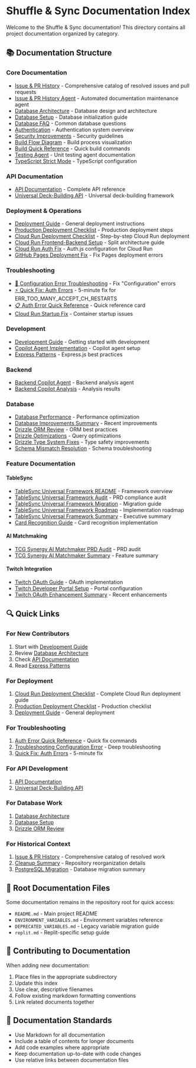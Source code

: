 # Shuffle & Sync Documentation Index

Welcome to the Shuffle & Sync documentation! This directory contains all project documentation organized by category.

## 📚 Documentation Structure

### Core Documentation
- [Issue & PR History](ISSUE_PR_HISTORY.md) - Comprehensive catalog of resolved issues and pull requests
- [Issue & PR History Agent](ISSUE_PR_HISTORY_AGENT.md) - Automated documentation maintenance agent
- [Database Architecture](database/DATABASE_ARCHITECTURE.md) - Database design and architecture
- [Database Setup](database/DATABASE_INITIALIZATION.md) - Database initialization guide
- [Database FAQ](database/DATABASE_FAQ.md) - Common database questions
- [Authentication](AUTHENTICATION.md) - Authentication system overview
- [Security Improvements](SECURITY_IMPROVEMENTS.md) - Security guidelines
- [Build Flow Diagram](BUILD_FLOW_DIAGRAM.md) - Build process visualization
- [Build Quick Reference](BUILD_QUICK_REFERENCE.md) - Quick build commands
- [Testing Agent](TESTING_AGENT.md) - Unit testing agent documentation
- [TypeScript Strict Mode](TYPESCRIPT_STRICT_MODE.md) - TypeScript configuration

### API Documentation
- [API Documentation](api/API_DOCUMENTATION.md) - Complete API reference
- [Universal Deck-Building API](api/UNIVERSAL_DECK_BUILDING_API.md) - Universal deck-building framework

### Deployment & Operations
- [Deployment Guide](deployment/DEPLOYMENT.md) - General deployment instructions
- [Production Deployment Checklist](deployment/PRODUCTION_DEPLOYMENT_CHECKLIST.md) - Production deployment steps
- [Cloud Run Deployment Checklist](DEPLOYMENT_CHECKLIST.md) - Step-by-step Cloud Run deployment
- [Cloud Run Frontend-Backend Setup](CLOUD_RUN_FRONTEND_BACKEND_SETUP.md) - Split architecture guide
- [Cloud Run Auth Fix](CLOUD_RUN_AUTH_FIX.md) - Auth.js configuration for Cloud Run
- [GitHub Pages Deployment Fix](GITHUB_PAGES_DEPLOYMENT_FIX.md) - Fix Pages deployment errors

### Troubleshooting
- [🔧 Configuration Error Troubleshooting](TROUBLESHOOTING_CONFIGURATION_ERROR.md) - Fix "Configuration" errors
- [⚡ Quick Fix: Auth Errors](QUICK_FIX_AUTH_ERROR.md) - 5-minute fix for ERR_TOO_MANY_ACCEPT_CH_RESTARTS
- [📋 Auth Error Quick Reference](AUTH_ERROR_QUICK_REFERENCE.md) - Quick reference card
- [Cloud Run Startup Fix](CLOUD_RUN_STARTUP_FIX.md) - Container startup issues

### Development
- [Development Guide](development/DEVELOPMENT_GUIDE.md) - Getting started with development
- [Copilot Agent Implementation](development/COPILOT_AGENT_IMPLEMENTATION.md) - Copilot agent setup
- [Express Patterns](EXPRESS_PATTERNS.md) - Express.js best practices

### Backend
- [Backend Copilot Agent](backend/BACKEND_COPILOT_AGENT.md) - Backend analysis agent
- [Backend Copilot Analysis](backend/BACKEND_COPILOT_ANALYSIS.md) - Analysis results

### Database
- [Database Performance](database/DATABASE_PERFORMANCE.md) - Performance optimization
- [Database Improvements Summary](database/DATABASE_IMPROVEMENTS_SUMMARY.md) - Recent improvements
- [Drizzle ORM Review](database/DRIZZLE_ORM_REVIEW.md) - ORM best practices
- [Drizzle Optimizations](database/DRIZZLE_OPTIMIZATIONS.md) - Query optimizations
- [Drizzle Type System Fixes](database/DRIZZLE_TYPE_SYSTEM_FIXES.md) - Type safety improvements
- [Schema Mismatch Resolution](database/SCHEMA_MISMATCH_RESOLUTION.md) - Schema troubleshooting

### Feature Documentation

#### TableSync
- [TableSync Universal Framework README](features/tablesync/TABLESYNC_UNIVERSAL_FRAMEWORK_README.md) - Framework overview
- [TableSync Universal Framework Audit](features/tablesync/TABLESYNC_UNIVERSAL_FRAMEWORK_AUDIT.md) - PRD compliance audit
- [TableSync Universal Framework Migration](features/tablesync/TABLESYNC_UNIVERSAL_FRAMEWORK_MIGRATION.md) - Migration guide
- [TableSync Universal Framework Roadmap](features/tablesync/TABLESYNC_UNIVERSAL_FRAMEWORK_ROADMAP.md) - Implementation roadmap
- [TableSync Universal Framework Summary](features/tablesync/TABLESYNC_UNIVERSAL_FRAMEWORK_SUMMARY.md) - Executive summary
- [Card Recognition Guide](features/tablesync/CARD_RECOGNITION_GUIDE.md) - Card recognition implementation

#### AI Matchmaking
- [TCG Synergy AI Matchmaker PRD Audit](features/matchmaking/TCG_SYNERGY_AI_MATCHMAKER_PRD_AUDIT.md) - PRD audit
- [TCG Synergy AI Matchmaker Summary](features/matchmaking/TCG_SYNERGY_AI_MATCHMAKER_SUMMARY.md) - Feature summary

#### Twitch Integration
- [Twitch OAuth Guide](features/twitch/TWITCH_OAUTH_GUIDE.md) - OAuth implementation
- [Twitch Developer Portal Setup](features/twitch/TWITCH_DEVELOPER_PORTAL_SETUP.md) - Portal configuration
- [Twitch OAuth Enhancement Summary](features/twitch/TWITCH_OAUTH_ENHANCEMENT_SUMMARY.md) - Recent enhancements

## 🔍 Quick Links

### For New Contributors
1. Start with [Development Guide](development/DEVELOPMENT_GUIDE.md)
2. Review [Database Architecture](database/DATABASE_ARCHITECTURE.md)
3. Check [API Documentation](api/API_DOCUMENTATION.md)
4. Read [Express Patterns](EXPRESS_PATTERNS.md)

### For Deployment
1. [Cloud Run Deployment Checklist](DEPLOYMENT_CHECKLIST.md) - Complete Cloud Run deployment guide
2. [Production Deployment Checklist](deployment/PRODUCTION_DEPLOYMENT_CHECKLIST.md) - Production checklist
3. [Deployment Guide](deployment/DEPLOYMENT.md) - General deployment

### For Troubleshooting
1. [Auth Error Quick Reference](AUTH_ERROR_QUICK_REFERENCE.md) - Quick fix commands
2. [Troubleshooting Configuration Error](TROUBLESHOOTING_CONFIGURATION_ERROR.md) - Deep troubleshooting
3. [Quick Fix: Auth Errors](QUICK_FIX_AUTH_ERROR.md) - 5-minute fix

### For API Development
1. [API Documentation](api/API_DOCUMENTATION.md)
2. [Universal Deck-Building API](api/UNIVERSAL_DECK_BUILDING_API.md)

### For Database Work
1. [Database Architecture](database/DATABASE_ARCHITECTURE.md)
2. [Database Setup](database/DATABASE_INITIALIZATION.md)
3. [Drizzle ORM Review](database/DRIZZLE_ORM_REVIEW.md)

### For Historical Context
1. [Issue & PR History](ISSUE_PR_HISTORY.md) - Comprehensive catalog of resolved work
2. [Cleanup Summary](../CLEANUP_SUMMARY.md) - Repository reorganization details
3. [PostgreSQL Migration](../POSTGRESQL_MIGRATION_COMPLETE.md) - Database migration summary

## 📝 Root Documentation Files

Some documentation remains in the repository root for quick access:
- `README.md` - Main project README
- `ENVIRONMENT_VARIABLES.md` - Environment variables reference
- `DEPRECATED_VARIABLES.md` - Legacy variable migration guide
- `replit.md` - Replit-specific setup guide

## 🤝 Contributing to Documentation

When adding new documentation:
1. Place files in the appropriate subdirectory
2. Update this index
3. Use clear, descriptive filenames
4. Follow existing markdown formatting conventions
5. Link related documents together

## 📖 Documentation Standards

- Use Markdown for all documentation
- Include a table of contents for longer documents
- Add code examples where appropriate
- Keep documentation up-to-date with code changes
- Use relative links between documentation files
